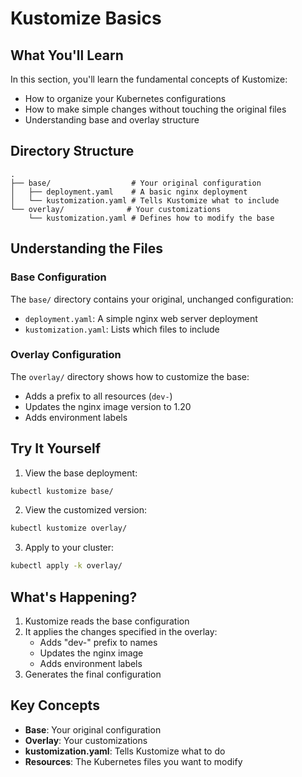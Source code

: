 # Kustomize Basics

## What You'll Learn
In this section, you'll learn the fundamental concepts of Kustomize:
- How to organize your Kubernetes configurations
- How to make simple changes without touching the original files
- Understanding base and overlay structure

## Directory Structure
```
.
├── base/                  # Your original configuration
│   ├── deployment.yaml    # A basic nginx deployment
│   └── kustomization.yaml # Tells Kustomize what to include
└── overlay/              # Your customizations
    └── kustomization.yaml # Defines how to modify the base
```

## Understanding the Files

### Base Configuration
The `base/` directory contains your original, unchanged configuration:
- `deployment.yaml`: A simple nginx web server deployment
- `kustomization.yaml`: Lists which files to include

### Overlay Configuration
The `overlay/` directory shows how to customize the base:
- Adds a prefix to all resources (`dev-`)
- Updates the nginx image version to 1.20
- Adds environment labels

## Try It Yourself

1. View the base deployment:
```bash
kubectl kustomize base/
```

2. View the customized version:
```bash
kubectl kustomize overlay/
```

3. Apply to your cluster:
```bash
kubectl apply -k overlay/
```

## What's Happening?
1. Kustomize reads the base configuration
2. It applies the changes specified in the overlay:
   - Adds "dev-" prefix to names
   - Updates the nginx image
   - Adds environment labels
3. Generates the final configuration

## Key Concepts
- **Base**: Your original configuration
- **Overlay**: Your customizations
- **kustomization.yaml**: Tells Kustomize what to do
- **Resources**: The Kubernetes files you want to modify
